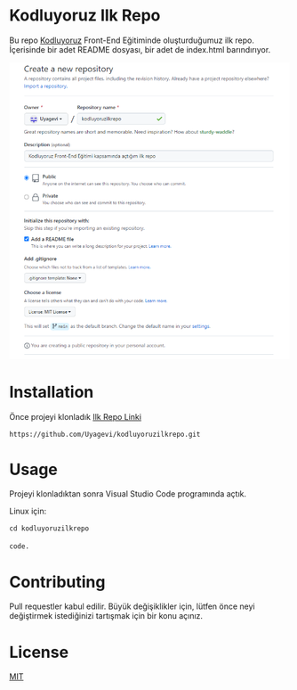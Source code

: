 # **Kodluyoruz Ilk Repo**

Bu repo [Kodluyoruz](https://www.kodluyoruz.org/) Front-End Eğitiminde oluşturduğumuz ilk repo. İçerisinde bir adet README dosyası, bir adet de index.html barındırıyor.

![img](img/KodluyoruzIlkRepo.png "Kodluyoruz Ilk Repo")

# **Installation**
Önce projeyi klonladık [Ilk Repo Linki](https://github.com/Uyagevi/kodluyoruzilkrepo.git)

``` 
https://github.com/Uyagevi/kodluyoruzilkrepo.git
```

# **Usage**
Projeyi klonladıktan sonra Visual Studio Code programında açtık.

Linux için:

``` 
cd kodluyoruzilkrepo

code.
 ```

# **Contributing**
Pull requestler kabul edilir. Büyük değişiklikler için, lütfen önce neyi değiştirmek istediğinizi tartışmak için bir konu açınız.

# **License**

[MIT](https://choosealicense.com/licenses/mit/)


